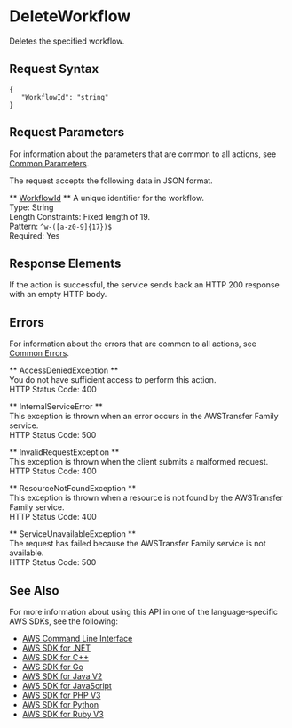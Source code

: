 # DeleteWorkflow<a name="API_DeleteWorkflow"></a>

Deletes the specified workflow\.

## Request Syntax<a name="API_DeleteWorkflow_RequestSyntax"></a>

```
{
   "WorkflowId": "string"
}
```

## Request Parameters<a name="API_DeleteWorkflow_RequestParameters"></a>

For information about the parameters that are common to all actions, see [Common Parameters](CommonParameters.md)\.

The request accepts the following data in JSON format\.

 ** [WorkflowId](#API_DeleteWorkflow_RequestSyntax) **   <a name="TransferFamily-DeleteWorkflow-request-WorkflowId"></a>
A unique identifier for the workflow\.  
Type: String  
Length Constraints: Fixed length of 19\.  
Pattern: `^w-([a-z0-9]{17})$`   
Required: Yes

## Response Elements<a name="API_DeleteWorkflow_ResponseElements"></a>

If the action is successful, the service sends back an HTTP 200 response with an empty HTTP body\.

## Errors<a name="API_DeleteWorkflow_Errors"></a>

For information about the errors that are common to all actions, see [Common Errors](CommonErrors.md)\.

 ** AccessDeniedException **   
You do not have sufficient access to perform this action\.  
HTTP Status Code: 400

 ** InternalServiceError **   
This exception is thrown when an error occurs in the AWSTransfer Family service\.  
HTTP Status Code: 500

 ** InvalidRequestException **   
This exception is thrown when the client submits a malformed request\.  
HTTP Status Code: 400

 ** ResourceNotFoundException **   
This exception is thrown when a resource is not found by the AWSTransfer Family service\.  
HTTP Status Code: 400

 ** ServiceUnavailableException **   
The request has failed because the AWSTransfer Family service is not available\.  
HTTP Status Code: 500

## See Also<a name="API_DeleteWorkflow_SeeAlso"></a>

For more information about using this API in one of the language\-specific AWS SDKs, see the following:
+  [AWS Command Line Interface](https://docs.aws.amazon.com/goto/aws-cli/transfer-2018-11-05/DeleteWorkflow) 
+  [AWS SDK for \.NET](https://docs.aws.amazon.com/goto/DotNetSDKV3/transfer-2018-11-05/DeleteWorkflow) 
+  [AWS SDK for C\+\+](https://docs.aws.amazon.com/goto/SdkForCpp/transfer-2018-11-05/DeleteWorkflow) 
+  [AWS SDK for Go](https://docs.aws.amazon.com/goto/SdkForGoV1/transfer-2018-11-05/DeleteWorkflow) 
+  [AWS SDK for Java V2](https://docs.aws.amazon.com/goto/SdkForJavaV2/transfer-2018-11-05/DeleteWorkflow) 
+  [AWS SDK for JavaScript](https://docs.aws.amazon.com/goto/AWSJavaScriptSDK/transfer-2018-11-05/DeleteWorkflow) 
+  [AWS SDK for PHP V3](https://docs.aws.amazon.com/goto/SdkForPHPV3/transfer-2018-11-05/DeleteWorkflow) 
+  [AWS SDK for Python](https://docs.aws.amazon.com/goto/boto3/transfer-2018-11-05/DeleteWorkflow) 
+  [AWS SDK for Ruby V3](https://docs.aws.amazon.com/goto/SdkForRubyV3/transfer-2018-11-05/DeleteWorkflow) 